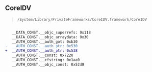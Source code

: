 ## CoreIDV

> `/System/Library/PrivateFrameworks/CoreIDV.framework/CoreIDV`

```diff

   __DATA_CONST.__objc_superrefs: 0x118
   __DATA_CONST.__objc_arraydata: 0x30
   __AUTH_CONST.__auth_got: 0xb30
-  __AUTH_CONST.__auth_ptr: 0x530
+  __AUTH_CONST.__auth_ptr: 0x538
   __AUTH_CONST.__const: 0x7220
   __AUTH_CONST.__cfstring: 0x1aa0
   __AUTH_CONST.__objc_const: 0x52d0

```
